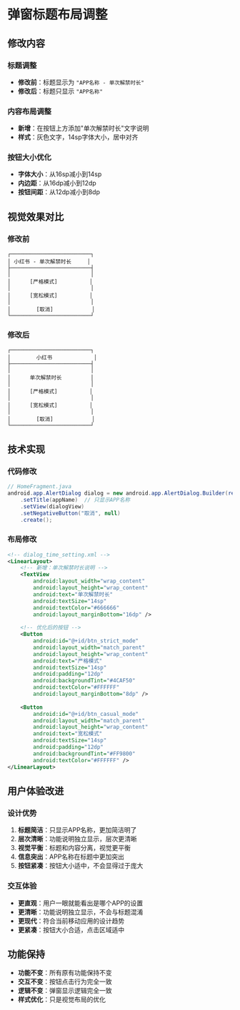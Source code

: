 # 弹窗标题布局调整

## 修改内容

### 标题调整
- **修改前**：标题显示为 `"APP名称 - 单次解禁时长"`
- **修改后**：标题只显示 `"APP名称"`

### 内容布局调整
- **新增**：在按钮上方添加"单次解禁时长"文字说明
- **样式**：灰色文字，14sp字体大小，居中对齐

### 按钮大小优化
- **字体大小**：从16sp减小到14sp
- **内边距**：从16dp减小到12dp
- **按钮间距**：从12dp减小到8dp

## 视觉效果对比

### 修改前
```
┌─────────────────────────┐
│ 小红书 - 单次解禁时长     │
├─────────────────────────┤
│                         │
│      [严格模式]          │
│                         │
│      [宽松模式]          │
│                         │
│        [取消]            │
└─────────────────────────┘
```

### 修改后
```
┌─────────────────────────┐
│        小红书             │
├─────────────────────────┤
│                         │
│      单次解禁时长         │
│                         │
│      [严格模式]          │
│                         │
│      [宽松模式]          │
│                         │
│        [取消]            │
└─────────────────────────┘
```

## 技术实现

### 代码修改
```java
// HomeFragment.java
android.app.AlertDialog dialog = new android.app.AlertDialog.Builder(requireContext())
    .setTitle(appName)  // 只显示APP名称
    .setView(dialogView)
    .setNegativeButton("取消", null)
    .create();
```

### 布局修改
```xml
<!-- dialog_time_setting.xml -->
<LinearLayout>
    <!-- 新增：单次解禁时长说明 -->
    <TextView
        android:layout_width="wrap_content"
        android:layout_height="wrap_content"
        android:text="单次解禁时长"
        android:textSize="14sp"
        android:textColor="#666666"
        android:layout_marginBottom="16dp" />
    
    <!-- 优化后的按钮 -->
    <Button 
        android:id="@+id/btn_strict_mode"
        android:layout_width="match_parent"
        android:layout_height="wrap_content"
        android:text="严格模式"
        android:textSize="14sp"
        android:padding="12dp"
        android:backgroundTint="#4CAF50"
        android:textColor="#FFFFFF"
        android:layout_marginBottom="8dp" />
    
    <Button 
        android:id="@+id/btn_casual_mode"
        android:layout_width="match_parent"
        android:layout_height="wrap_content"
        android:text="宽松模式"
        android:textSize="14sp"
        android:padding="12dp"
        android:backgroundTint="#FF9800"
        android:textColor="#FFFFFF" />
</LinearLayout>
```

## 用户体验改进

### 设计优势
1. **标题简洁**：只显示APP名称，更加简洁明了
2. **层次清晰**：功能说明独立显示，层次更清晰
3. **视觉平衡**：标题和内容分离，视觉更平衡
4. **信息突出**：APP名称在标题中更加突出
5. **按钮紧凑**：按钮大小适中，不会显得过于庞大

### 交互体验
- **更直观**：用户一眼就能看出是哪个APP的设置
- **更清晰**：功能说明独立显示，不会与标题混淆
- **更现代**：符合当前移动应用的设计趋势
- **更紧凑**：按钮大小合适，点击区域适中

## 功能保持

- **功能不变**：所有原有功能保持不变
- **交互不变**：按钮点击行为完全一致
- **逻辑不变**：弹窗显示逻辑完全一致
- **样式优化**：只是视觉布局的优化 